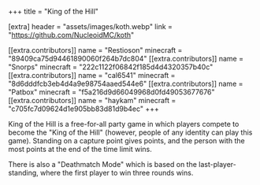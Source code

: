 +++
title = "King of the Hill"

[extra]
header = "assets/images/koth.webp"
link = "https://github.com/NucleoidMC/koth"

[[extra.contributors]]
name = "Restioson"
minecraft = "89409ca75d94461890060f264b7dc804"
[[extra.contributors]]
name = "Snorps"
minecraft = "222c1122f06842f185d4d4320357b40c"
[[extra.contributors]]
name = "cal6541"
minecraft = "8d6dddfcb3eb4d4a9e98754aaed544e6"
[[extra.contributors]]
name = "Patbox"
minecraft = "f5a216d9d66049968d0fd49053677676"
[[extra.contributors]]
name = "haykam"
minecraft = "c705fc7d09624d1e905bb83d81d9b4ec"
+++

King of the Hill is a free-for-all party game in which players compete to become the "King of the Hill" (however, people of any identity can play this game). Standing on a capture point gives points, and the person with the most points at the end of the time limit wins. 

There is also a "Deathmatch Mode" which is based on the last-player-standing, where the first player to win three rounds wins. 
